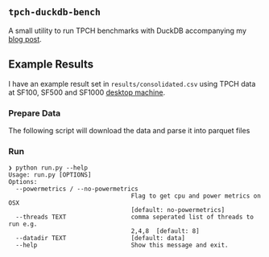 ## `tpch-duckdb-bench`
A small utility to run TPCH benchmarks with DuckDB accompanying my [blog post](https://hussainsultan.com/posts/efficient-duckdb). 

## Example Results
I have an example result set in `results/consolidated.csv` using TPCH data at SF100, SF500 and SF1000 [desktop machine](https://pcpartpicker.com/user/Chemisist/saved/#view=JxrNP6).

### Prepare Data
The following script will download the data and parse it into parquet files

### Run

```
❯ python run.py --help
Usage: run.py [OPTIONS]
Options:
  --powermetrics / --no-powermetrics
                                  Flag to get cpu and power metrics on OSX
                                  [default: no-powermetrics]
  --threads TEXT                  comma seperated list of threads to run e.g.
                                  2,4,8  [default: 8]
  --datadir TEXT                  [default: data]
  --help                          Show this message and exit.
```

